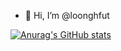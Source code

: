 - 👋 Hi, I’m @loonghfut

[![Anurag's GitHub stats](https://github-readme-stats.vercel.app/api?username=loonghfut&show_icons=true&theme=dark)](https://github.com/anuraghazra/github-readme-stats)


<!---
loonghfut/loonghfut is a ✨ special ✨ repository because its `README.md` (this file) appears on your GitHub profile.
You can click the Preview link to take a look at your changes.
--->
